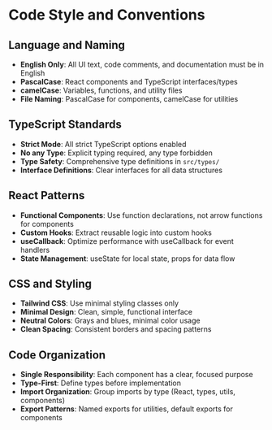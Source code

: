 # Code Style and Conventions

## Language and Naming
- **English Only**: All UI text, code comments, and documentation must be in English
- **PascalCase**: React components and TypeScript interfaces/types
- **camelCase**: Variables, functions, and utility files
- **File Naming**: PascalCase for components, camelCase for utilities

## TypeScript Standards
- **Strict Mode**: All strict TypeScript options enabled
- **No any Type**: Explicit typing required, any type forbidden
- **Type Safety**: Comprehensive type definitions in `src/types/`
- **Interface Definitions**: Clear interfaces for all data structures

## React Patterns
- **Functional Components**: Use function declarations, not arrow functions for components
- **Custom Hooks**: Extract reusable logic into custom hooks
- **useCallback**: Optimize performance with useCallback for event handlers
- **State Management**: useState for local state, props for data flow

## CSS and Styling
- **Tailwind CSS**: Use minimal styling classes only
- **Minimal Design**: Clean, simple, functional interface
- **Neutral Colors**: Grays and blues, minimal color usage
- **Clean Spacing**: Consistent borders and spacing patterns

## Code Organization
- **Single Responsibility**: Each component has a clear, focused purpose
- **Type-First**: Define types before implementation
- **Import Organization**: Group imports by type (React, types, utils, components)
- **Export Patterns**: Named exports for utilities, default exports for components